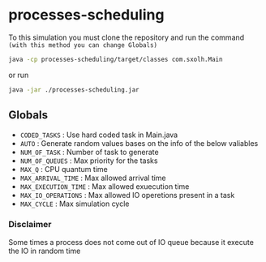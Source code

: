 # processes-scheduling

To this simulation you must clone the repository and run the command ```(with this method you can change Globals)```
``` bash
java -cp processes-scheduling/target/classes com.sxolh.Main 
```
or run
```bash
java -jar ./processes-scheduling.jar
```

## Globals
 - ```CODED_TASKS``` : Use hard coded task in Main.java
 - ```AUTO``` : Generate random values bases on the info of the below valiables
 - ```NUM_OF_TASK``` : Number of task to generate
 - ```NUM_OF_QUEUES``` : Max priority for the tasks
 - ```MAX_Q``` : CPU quantum time
 - ```MAX_ARRIVAL_TIME``` : Max allowed arrival time
 - ```MAX_EXECUTION_TIME``` : Max allowed exuecution time
 - ```MAX_IO_OPERATIONS``` : Max allowed IO operetions present in a task
 - ```MAX_CYCLE``` : Max simulation cycle

### Disclaimer
Some times a process does not come out of IO queue because it execute the IO in random time
